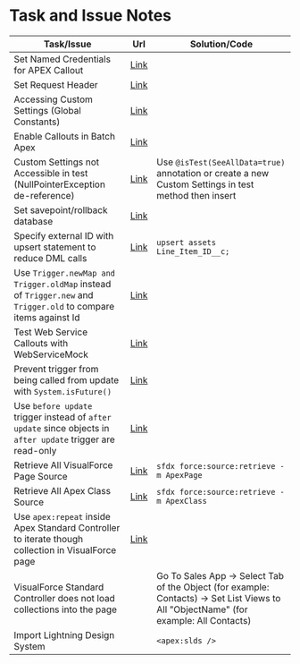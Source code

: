 # Task and Issue Notes

| Task/Issue                                                                                                     | Url                                                                                                                                   | Solution/Code                                                                                        |
| -------------------------------------------------------------------------------------------------------------- | ------------------------------------------------------------------------------------------------------------------------------------- | ---------------------------------------------------------------------------------------------------- |
| Set Named Credentials for APEX Callout                                                                         | [Link](https://developer.salesforce.com/docs/atlas.en-us.apexcode.meta/apexcode/apex_callouts_named_credentials.htm)                  |
| Set Request Header                                                                                             | [Link](https://developer.salesforce.com/docs/atlas.en-us.api_tooling.meta/api_tooling/intro_rest_header_examples.htm)                 |
| Accessing Custom Settings (Global Constants)                                                                   | [Link](https://help.salesforce.com/articleView?id=cs_accessing.htm)                                                                   |
| Enable Callouts in Batch Apex                                                                                  | [Link](https://developer.salesforce.com/docs/atlas.en-us.apexcode.meta/apexcode/apex_batch_interface.htm)                             |
| Custom Settings not Accessible in test (NullPointerException de-reference)                                     | [Link](https://developer.salesforce.com/docs/atlas.en-us.apexcode.meta/apexcode/apex_testing_seealldata_using.htm)                    | Use `@isTest(SeeAllData=true)` annotation or create a new Custom Settings in test method then insert |
| Set savepoint/rollback database                                                                                | [Link](https://developer.salesforce.com/docs/atlas.en-us.apexcode.meta/apexcode/langCon_apex_transaction_control.htm)                 |
| Specify external ID with upsert statement to reduce DML calls                                                  | [Link](https://developer.salesforce.com/docs/atlas.en-us.apexcode.meta/apexcode/langCon_apex_dml_examples_upsert.htm)                 | `upsert assets Line_Item_ID__c;`                                                                     |
| Use `Trigger.newMap and Trigger.oldMap` instead of `Trigger.new` and `Trigger.old` to compare items against Id | [Link](https://developer.salesforce.com/docs/atlas.en-us.apexcode.meta/apexcode/apex_triggers_context_variables.htm)                  |
| Test Web Service Callouts with WebServiceMock                                                                  | [Link](https://developer.salesforce.com/docs/atlas.en-us.apexcode.meta/apexcode/apex_callouts_wsdl2apex_testing.htm)                  |
| Prevent trigger from being called from update with `System.isFuture()`                                         | [Link](https://developer.salesforce.com/docs/atlas.en-us.apexcode.meta/apexcode/apex_methods_system_system.htm)                       |
| Use `before update` trigger instead of `after update` since objects in `after update` trigger are read-only    | [Link](https://developer.salesforce.com/docs/atlas.en-us.apexcode.meta/apexcode/apex_class_System_Trigger.htm)                        |
| Retrieve All VisualForce Page Source                                                                           | [Link](https://developer.salesforce.com/docs/atlas.en-us.sfdx_dev.meta/sfdx_dev/sfdx_dev_develop_any_org.htm)                         | `sfdx force:source:retrieve -m ApexPage`                                                             |
| Retrieve All Apex Class Source                                                                                 | [Link](https://developer.salesforce.com/docs/atlas.en-us.sfdx_dev.meta/sfdx_dev/sfdx_dev_develop_any_org.htm)                         | `sfdx force:source:retrieve -m ApexClass`                                                            |
| Use `apex:repeat` inside Apex Standard Controller to iterate though collection in VisualForce page             | [Link](https://developer.salesforce.com/docs/atlas.en-us.pages.meta/pages/pages_compref_repeat.htm)                                   |
| VisualForce Standard Controller does not load collections into the page                                        | |Go To Sales App -> Select Tab of the Object (for example: Contacts) -> Set List Views to All "ObjectName" (for example: All Contacts) |
| Import Lightning Design System                                                                                 |                                                                                                                                       | `<apex:slds />`                                                                                      |
